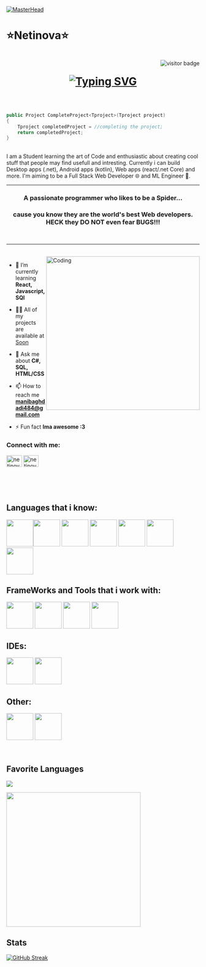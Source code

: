 [![MasterHead](https://upload.wikimedia.org/wikipedia/commons/2/20/Matrix_Digital_rain_banner.gif)](https://rishavchanda.io)
          
# ⭐Netinova⭐
<br>
<img align="right" src="https://visitor-badge.laobi.icu/badge?page_id=netinova.netinova" alt="visitor badge"/>
<h1 align="center">
  <a href="https://git.io/typing-svg"><img src="https://readme-typing-svg.herokuapp.com?font=Fira+Code&size=30&pause=500&color=6BAAAE&width=435&lines=Hello%2C+There!+%F0%9F%91%8B;This+is+Mani...;nice+to+meet+you!" alt="Typing SVG" /></a>
</h1>

<br/>

```cs

public Project CompleteProject<Tproject>(Tproject project)
{
    Tproject completedProject = //completing the project;
    return completedProject;
}

```
<br>
I am a Student learning the art of Code and enthusiastic about creating cool stuff that people may find usefull and intresting.
Currently i can build Desktop apps (.net), Android apps (kotlin), Web apps (react/.net Core) and more. I'm aiming to be a Full Stack Web Developer 🌐 and ML Engineer 🤖.


<hr>
<h3 align="center">A passionate programmer who likes to be a Spider...</h3>
<h3 align="center">cause you know they are the world's best Web developers. HECK they DO NOT even fear BUGS!!!</h3>
<br>
<hr>
<br>
<img img align="right" alt="Coding" width="400" src="https://i.pinimg.com/originals/e4/26/70/e426702edf874b181aced1e2fa5c6cde.gif">

- 🌱 I’m currently learning **React, Javascript, SQl**

- 👨‍💻 All of my projects are available at [Soon](Soon)

- 💬 Ask me about **C#, SQL, HTML/CSS**

- 📫 How to reach me **manibaghdadi484@gmail.com**

- ⚡ Fun fact **Ima awesome :3**

<h3 align="left">Connect with me:</h3>
<p align="left">
<a href="https://stackoverflow.com/users/netinova" target="blank"><img align="center" src="https://raw.githubusercontent.com/rahuldkjain/github-profile-readme-generator/master/src/images/icons/Social/stack-overflow.svg" alt="netinova" height="30" width="40" /></a>
<a href="https://instagram.com/netinova" target="blank"><img align="center" src="https://raw.githubusercontent.com/rahuldkjain/github-profile-readme-generator/master/src/images/icons/Social/instagram.svg" alt="netinova" height="30" width="40" /></a>
</p>
<br/><br/><br/>

## Languages that i know:
<p align="left"><img width="70" src="https://cdn.jsdelivr.net/gh/devicons/devicon@latest/icons/csharp/csharp-line.svg" /><img width="70" src="https://cdn.jsdelivr.net/gh/devicons/devicon@latest/icons/cplusplus/cplusplus-plain.svg" />
<img width="70" src="https://cdn.jsdelivr.net/gh/devicons/devicon@latest/icons/azuresqldatabase/azuresqldatabase-original.svg" />
<img width="70" src="https://cdn.jsdelivr.net/gh/devicons/devicon@latest/icons/javascript/javascript-plain.svg" />
<img width="70" src="https://cdn.jsdelivr.net/gh/devicons/devicon@latest/icons/html5/html5-plain.svg" />
<img width="70" src="https://cdn.jsdelivr.net/gh/devicons/devicon@latest/icons/css3/css3-plain.svg" />
<img width="70" src="https://cdn.jsdelivr.net/gh/devicons/devicon@latest/icons/sass/sass-original.svg" />  
</p>

## FrameWorks and Tools that i work with:
<p align="left"> 
  <img width="70" src="https://cdn.jsdelivr.net/gh/devicons/devicon@latest/icons/dot-net/dot-net-plain.svg" />
  <img width="70" src="https://cdn.jsdelivr.net/gh/devicons/devicon@latest/icons/dotnetcore/dotnetcore-original.svg" />
  <img width="70" src="https://cdn.jsdelivr.net/gh/devicons/devicon@latest/icons/blazor/blazor-original.svg" />
  <img width="70" src="https://cdn.jsdelivr.net/gh/devicons/devicon@latest/icons/unity/unity-original.svg" />              
</p>

## IDEs:
<p>
  <img width="70" src="https://cdn.jsdelivr.net/gh/devicons/devicon@latest/icons/vscode/vscode-original.svg" />
  <img width="70" src="https://cdn.jsdelivr.net/gh/devicons/devicon@latest/icons/visualstudio/visualstudio-original.svg" />         
</p>

## Other:
<p>
  <img width="70" src="https://cdn.jsdelivr.net/gh/devicons/devicon@latest/icons/blender/blender-original.svg" />
  <img width="70" src="https://cdn.jsdelivr.net/gh/devicons/devicon@latest/icons/photoshop/photoshop-plain.svg" />      
</p>

<br/>

## Favorite Languages

<p align="left"><img src="https://github-readme-stats.vercel.app/api/top-langs/?username=netinova&layout=compact&theme=react" /></p>

<img align="center" width="350" src="https://camo.githubusercontent.com/778714951cd9b5d78e576f2148df29a73a2f84cddad602518eca234511a8fa25/68747470733a2f2f6d69722d73332d63646e2d63662e626568616e63652e6e65742f70726f6a6563745f6d6f64756c65732f6d61785f313230302f36323263613035323037313736312e353930333465373461626233362e676966">

## Stats
[![GitHub Streak](https://streak-stats.demolab.com?user=netinova&theme=dark&hide_border=true)](https://git.io/streak-stats)


